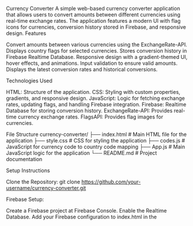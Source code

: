 Currency Converter
A simple web-based currency converter application that allows users to convert amounts between different currencies using real-time exchange rates. The application features a modern UI with flag icons for currencies, conversion history stored in Firebase, and responsive design.
Features

Convert amounts between various currencies using the ExchangeRate-API.
Displays country flags for selected currencies.
Stores conversion history in Firebase Realtime Database.
Responsive design with a gradient-themed UI, hover effects, and animations.
Input validation to ensure valid amounts.
Displays the latest conversion rates and historical conversions.

Technologies Used

HTML: Structure of the application.
CSS: Styling with custom properties, gradients, and responsive design.
JavaScript: Logic for fetching exchange rates, updating flags, and handling Firebase integration.
Firebase: Realtime Database for storing conversion history.
ExchangeRate-API: Provides real-time currency exchange rates.
FlagsAPI: Provides flag images for currencies.

File Structure
currency-converter/
├── index.html        # Main HTML file for the application
├── style.css        # CSS for styling the application
├── codes.js         # JavaScript for currency code to country code mapping
├── App.js           # Main JavaScript logic for the application
└── README.md        # Project documentation

Setup Instructions

Clone the Repository:
git clone https://github.com/your-username/currency-converter.git


Firebase Setup:

Create a Firebase project at Firebase Console.
Enable the Realtime Database.
Add your Firebase configuration to index.html in the <script> section (replace the placeholder Firebase SDK script).


ExchangeRate-API Key:

Sign up at ExchangeRate-API to get an API key.

Update the BASE_URL in App.js with your API key:
const BASE_URL = "https://v6.exchangerate-api.com/v6/YOUR_API_KEY/latest";




Serve the Application:

Host the files on a local server (e.g., using VS Code Live Server or any web server).
Alternatively, deploy to a hosting platform like GitHub Pages or Netlify.


Open the Application:

Open index.html in a browser to use the currency converter.



Usage

Enter the amount you want to convert.
Select the source and target currencies from the dropdown menus.
Click the "Get Exchange Rate" button to see the converted amount.
View the conversion history below the converter, which shows the last 10 conversions with timestamps.

Screenshots
To be added: Include screenshots of the application UI.
Contributing
Contributions are welcome! Please follow these steps:

Fork the repository.
Create a new branch (git checkout -b feature-branch).
Make your changes and commit (git commit -m "Add feature").
Push to the branch (git push origin feature-branch).
Create a pull request.

License
This project is licensed under the MIT License. See the LICENSE file for details.
Acknowledgments

ExchangeRate-API for currency data.
FlagsAPI for flag images.
Firebase for Realtime Database.

